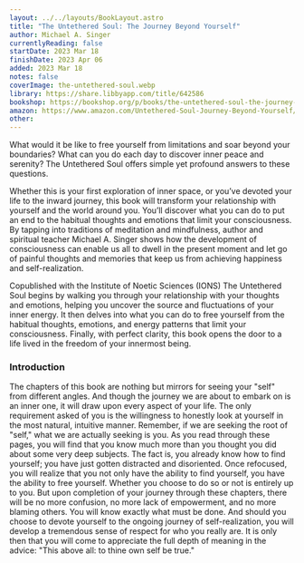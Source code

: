 ```yaml
---
layout: ../../layouts/BookLayout.astro
title: "The Untethered Soul: The Journey Beyond Yourself"
author: Michael A. Singer
currentlyReading: false
startDate: 2023 Mar 18
finishDate: 2023 Apr 06
added: 2023 Mar 18
notes: false
coverImage: the-untethered-soul.webp
library: https://share.libbyapp.com/title/642586
bookshop: https://bookshop.org/p/books/the-untethered-soul-the-journey-beyond-yourself-michael-a-singer/16621989
amazon: https://www.amazon.com/Untethered-Soul-Journey-Beyond-Yourself/dp/1572245379
other: 
---
```


What would it be like to free yourself from limitations and soar beyond your boundaries? What can you do each day to discover inner peace and serenity? The Untethered Soul offers simple yet profound answers to these questions.  

Whether this is your first exploration of inner space, or you’ve devoted your life to the inward journey, this book will transform your relationship with yourself and the world around you. You’ll discover what you can do to put an end to the habitual thoughts and emotions that limit your consciousness. By tapping into traditions of meditation and mindfulness, author and spiritual teacher Michael A. Singer shows how the development of consciousness can enable us all to dwell in the present moment and let go of painful thoughts and memories that keep us from achieving happiness and self-realization.  

Copublished with the Institute of Noetic Sciences (IONS) The Untethered Soul begins by walking you through your relationship with your thoughts and emotions, helping you uncover the source and fluctuations of your inner energy. It then delves into what you can do to free yourself from the habitual thoughts, emotions, and energy patterns that limit your consciousness. Finally, with perfect clarity, this book opens the door to a life lived in the freedom of your innermost being.  

### Introduction
The chapters of this book are nothing but mirrors for seeing your "self" from different angles. And though the journey we are about to embark on is an inner one, it will draw upon every aspect of your life. The only requirement asked of you is the willingness to honestly look at yourself in the most natural, intuitive manner. Remember, if we are seeking the root of "self," what we are actually seeking is you. As you read through these pages, you will find that you know much more than you thought you did about some very deep subjects. The fact is, you already know how to find yourself; you have just gotten distracted and disoriented. Once refocused, you will realize that you not only have the ability to find yourself, you have the ability to free yourself. Whether you choose to do so or not is entirely up to you. But upon completion of your journey through these chapters, there will be no more confusion, no more lack of empowerment, and no more blaming others. You will know exactly what must be done. And should you choose to devote yourself to the ongoing journey of self-realization, you will develop a tremendous sense of respect for who you really are. It is only then that you will come to appreciate the full depth of meaning in the advice: "This above all: to thine own self be true."


<!-- ### Notes & Highlights -->
